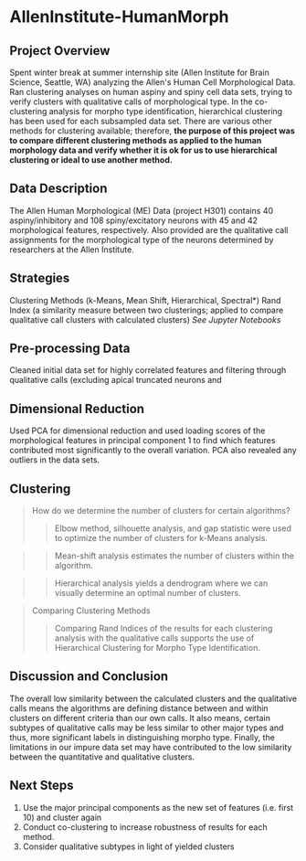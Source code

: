 # AllenInstitute-HumanMorph
## Project Overview
Spent winter break at summer internship site (Allen Institute for Brain Science, Seattle, WA) analyzing the Allen's Human Cell Morphological Data. Ran clustering analyses on human aspiny and spiny cell data sets, trying to verify clusters with qualitative calls of morphological type. In the co-clustering analysis for morpho type identification, hierarchical clustering has been used for each subsampled data set. There are various other methods for clustering available; therefore, **the purpose of this project was to compare different clustering methods as applied to the human morphology data and verify whether it is ok for us to use hierarchical clustering or ideal to use another method.**

## Data Description
The Allen Human Morphological (ME) Data (project H301) contains 40 aspiny/inhibitory and 108 spiny/excitatory neurons with 45 and 42 morphological features, respectively. Also provided are the qualitative call assignments for the morphological type of the neurons determined by researchers at the Allen Institute.

## Strategies
Clustering Methods (k-Means, Mean Shift, Hierarchical, Spectral*)
Rand Index (a similarity measure between two clusterings; applied to compare qualitative call clusters with calculated clusters)
*See Jupyter Notebooks*

## Pre-processing Data
Cleaned initial data set for highly correlated features and filtering through qualitative calls (excluding apical truncated neurons and 

## Dimensional Reduction
Used PCA for dimensional reduction and used loading scores of the morphological features in principal component 1 to find which features contributed most significantly to the overall variation. PCA also revealed any outliers in the data sets.

## Clustering
> How do we determine the number of clusters for certain algorithms? 
>> Elbow method, silhouette analysis, and gap statistic were used to optimize the number of clusters for k-Means analysis. 

>> Mean-shift analysis estimates the number of clusters within the algorithm.

>> Hierarchical analysis yields a dendrogram where we can visually determine an optimal number of clusters.

> Comparing Clustering Methods
>> Comparing Rand Indices of the results for each clustering analysis with the qualitative calls supports the use of Hierarchical Clustering for Morpho Type Identification.

## Discussion and Conclusion
The overall low similarity between the calculated clusters and the qualitative calls means the algorithms are defining distance between and within clusters on different criteria than our own calls. It also means, certain subtypes of qualitative calls may be less similar to other major types and thus, more significant labels in distinguishing morpho type. Finally, the limitations in our impure data set may have contributed to the low similarity between the quantitative and qualitative clusters.

## Next Steps
1. Use the major principal components as the new set of features (i.e. first 10) and cluster again
2. Conduct co-clustering to increase robustness of results for each method.
3. Consider qualitative subtypes in light of yielded clusters
